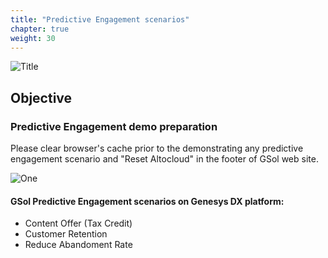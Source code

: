 ```yaml
---
title: "Predictive Engagement scenarios"
chapter: true
weight: 30
---
```


![Title](/images/Login.PNG)

## Objective

### Predictive Engagement demo preparation

Please clear browser's cache prior to the demonstrating any predictive engagement scenario and "Reset Altocloud" in the footer of GSol web site.

![One](/images/Login.PNG)

#### GSol Predictive Engagement scenarios on Genesys DX platform:
- Content Offer (Tax Credit)
- Customer Retention
- Reduce Abandoment Rate
